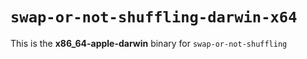 # `swap-or-not-shuffling-darwin-x64`

This is the **x86_64-apple-darwin** binary for `swap-or-not-shuffling`
